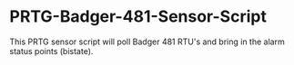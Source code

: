 # PRTG-Badger-481-Sensor-Script
This PRTG sensor script will poll Badger 481 RTU's and bring in the alarm status points (bistate).
